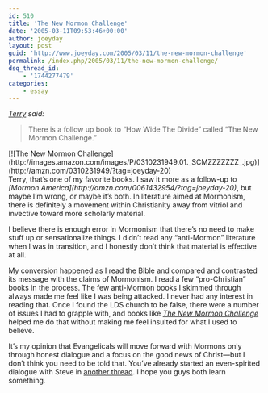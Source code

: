 ```yaml
---
id: 510
title: 'The New Mormon Challenge'
date: '2005-03-11T09:53:46+00:00'
author: joeyday
layout: post
guid: 'http://www.joeyday.com/2005/03/11/the-new-mormon-challenge'
permalink: /index.php/2005/03/11/the-new-mormon-challenge/
dsq_thread_id:
    - '1744277479'
categories:
    - essay
---
```


*[Terry](/2004/11/15/an-evening-of-friendship#comment-56) said:*

> There is a follow up book to “How Wide The Divide” called “The New Mormon Challenge.”

<div class="alignleft">[![The New Mormon Challenge](http://images.amazon.com/images/P/0310231949.01._SCMZZZZZZZ_.jpg)](http://amzn.com/0310231949/?tag=joeyday-20)</div>Terry, that’s one of my favorite books. I saw it more as a follow-up to <cite>[Mormon America](http://amzn.com/0061432954/?tag=joeyday-20)</cite>, but maybe I’m wrong, or maybe it’s both. In literature aimed at Mormonism, there is definitely a movement within Christianity away from vitriol and invective toward more scholarly material.

I believe there is enough error in Mormonism that there’s no need to make stuff up or sensationalize things. I didn’t read any “anti-Mormon” literature when I was in transition, and I honestly don’t think that material is effective at all.

My conversion happened as I read the Bible and compared and contrasted its message with the claims of Mormonism. I read a few “pro-Christian” books in the process. The few anti-Mormon books I skimmed through always made me feel like I was being attacked. I never had any interest in reading that. Once I found the LDS church to be false, there were a number of issues I had to grapple with, and books like <cite>[The New Mormon Challenge](http://amzn.com/0310231949/?tag=joeyday-20)</cite> helped me do that without making me feel insulted for what I used to believe.

It’s my opinion that Evangelicals will move forward with Mormons only through honest dialogue and a focus on the good news of Christ—but I don’t think you need to be told that. You’ve already started an even-spirited dialogue with Steve in [another thread](/2004/09/24/a-case-for-amillennialism-part-1#comment-57). I hope you guys both learn something.